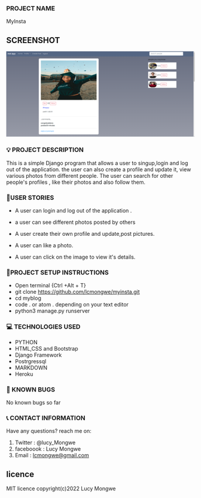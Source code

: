 ### PROJECT NAME

MyInsta


## SCREENSHOT

![MYPORTFOLIO](./instapp/static/images/instscreen.png)

### :bulb: PROJECT DESCRIPTION

This is a simple Django program that allows a user to singup,login and log out of the application. the user can also create a profile and update it, view various photos from different people. The user can search for other people's profiles , like their photos and also follow them.

### :pushpin:USER STORIES
- A user can login and log out of the application .
- a user can see different photos posted by others 
- A user create their own profile and update,post pictures.

- A user can like  a photo.
- A user can  click on the image to view it's details. 


### :pushpin:PROJECT SETUP INSTRUCTIONS

- Open terminal {Ctrl +Alt + T}
- git clone https://github.com/lcmongwe/myinsta.git
- cd myblog
- code . or atom . depending on your text editor
- python3 manage.py runserver

### :computer: TECHNOLOGIES USED

- PYTHON
- HTML,CSS and Bootstrap
- Django Framework
- Postrgressql
- MARKDOWN
- Heroku

### :pushpin: KNOWN BUGS
No known bugs so far

### :telephone_receiver: CONTACT INFORMATION

Have any questions? reach me on:

1. Twitter : @lucy_Mongwe
2. faceboook : Lucy Mongwe
3. Email : lcmongwe@gmail.com

## licence
MIT licence
copyright(c)2022 Lucy Mongwe